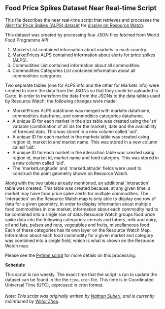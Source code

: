 ## Food Price Spikes Dataset Near Real-time Script
This file describes the near real-time script that retrieves and processes the [Alert for Price Spikes (ALPS) dataset](https://documents.wfp.org/stellent/groups/public/documents/manual_guide_proced/wfp264186.pdf?_ga=2.155059965.418661181.1556120721-1045976685.1553722904) for [display on Resource Watch](https://resourcewatch.org/data/explore/foo053-Food-Price-Spikes).

This dataset was created by processing four JSON files fetched from World Food Programme API: 
1. Markets List contained information about markets in each country.
2. MarketPrices ALPS contained information about alerts for price spikes (ALPS). 
3. Commodities List contained information about all commodities.
4. Commodities Categories List contained information about all commodities categories.

Two separate tables (one for ALPS info and the other for Markets info) were created to store the data from the JSONs so that they could be uploaded to Carto. In order to transform the data from the JSONs to the data tables used by Resource Watch, the following changes were made:
- MarketPrices ALPS dataframe was merged with markets dataframe, commodities dataframe, and commodities categories dataframe.
- A unique ID for each market in the alps table was created using the 'sn' variable (combination of all ids for the market), date and the availability of forecast data. This was stored in a new column called 'uid'.
- A unique ID for each market in the markets table was created using region id, market id and market name. This was stored in a new column called 'uid'.
- A unique ID for each market in the interaction table was created using region id, market id, market name and food category. This was stored in a new column called 'uid'.
- The 'marketLongitude' and 'marketLatitude' fields were used to construct the point geometry shown on Resource Watch.

Along with the two tables already mentioned, an additional 'interaction' table was created. This table was created because, at any given time, a market may have food price spike alerts for multiple commodities. The 'interaction' on the Resource Watch map is only able to display one row of data for a given geometry. In order to display information about multiple food commodities in one market, information about each commodity had to be combined into a single row of data. Resource Watch groups food price spike data into the following categories: cereals and tubers, milk and dairy, oil and fats, pulses and nuts, vegetables and fruits, miscellaneous food. Each of these categories has its own layer on the Resource Watch Map. Information about each food commodity for a given market and category was combined into a single field, which is what is shown on the Resource Watch map.

Please see the [Python script](https://github.com/resource-watch/nrt-scripts/blob/master/foo_053_alerts_price_spikes/contents/src/__init__.py) for more details on this processing.

**Schedule**

This script is run weekly. The exact time that the script is run to update the dataset can be found in the the `time.cron` file. This time is in Coordinated Universal Time (UTC), expressed in cron format.

###### Note: This script was originally written by [Nathan Suberi](mailto:nathan.suberi@wri.org), and is currently maintained by [Weiqi Zhou](https://www.wri.org/profile/weiqi-zhou).

